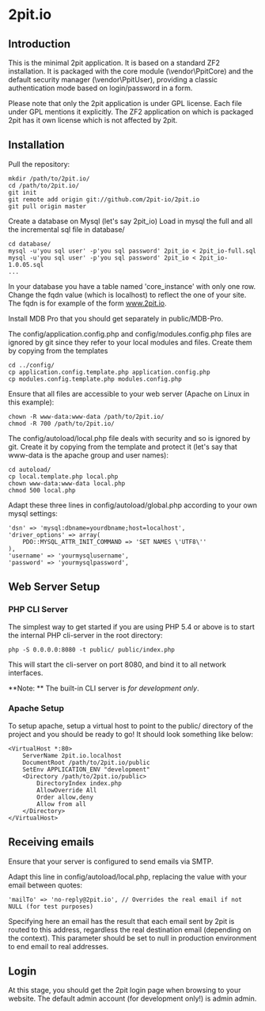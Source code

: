 2pit.io
=======

Introduction
------------
This is the minimal 2pit application. It is based on a standard ZF2 installation. It is packaged with the core module (\vendor\PpitCore) and the default security manager (\vendor\PpitUser), providing a classic authentication mode based on login/password in a form.

Please note that only the 2pit application is under GPL license. Each file under GPL mentions it explicitly. The ZF2 application on which is packaged 2pit has it own license which is not affected by 2pit.

Installation
------------

Pull the repository:

	mkdir /path/to/2pit.io/
    cd /path/to/2pit.io/
	git init    
    git remote add origin git://github.com/2pit-io/2pit.io
    git pull origin master
    
Create a database on Mysql (let's say 2pit_io)
Load in mysql the full and all the incremental sql file in database/

	cd database/
	mysql -u'you sql user' -p'you sql password' 2pit_io < 2pit_io-full.sql
	mysql -u'you sql user' -p'you sql password' 2pit_io < 2pit_io-1.0.05.sql
	...
	
In your database you have a table named 'core_instance' with only one row. Change the fqdn value (which is localhost) to reflect the one of your site. The fqdn is for example of the form www.2pit.io.

Install MDB Pro that you should get separately in public/MDB-Pro.

The config/application.config.php and config/modules.config.php files are ignored by git since they refer to your local modules and files. Create them by copying from the templates

	cd ../config/
	cp application.config.template.php application.config.php
	cp modules.config.template.php modules.config.php

Ensure that all files are accessible to your web server (Apache on Linux in this example):
    
    chown -R www-data:www-data /path/to/2pit.io/
    chmod -R 700 /path/to/2pit.io/

The config/autoload/local.php file deals with security and so is ignored by git. Create it by copying from the template and protect it (let's say that www-data is the apache group and user names):

	cd autoload/
	cp local.template.php local.php
	chown www-data:www-data local.php
	chmod 500 local.php

Adapt these three lines in config/autoload/global.php according to your own mysql settings:

    'dsn' => 'mysql:dbname=yourdbname;host=localhost',
    'driver_options' => array(
        PDO::MYSQL_ATTR_INIT_COMMAND => 'SET NAMES \'UTF8\''
    ),
    'username' => 'yourmysqlusername',
    'password' => 'yourmysqlpassword',

Web Server Setup
----------------

### PHP CLI Server

The simplest way to get started if you are using PHP 5.4 or above is to start the internal PHP cli-server in the root directory:

    php -S 0.0.0.0:8080 -t public/ public/index.php

This will start the cli-server on port 8080, and bind it to all network
interfaces.

**Note: ** The built-in CLI server is *for development only*.

### Apache Setup

To setup apache, setup a virtual host to point to the public/ directory of the
project and you should be ready to go! It should look something like below:

    <VirtualHost *:80>
        ServerName 2pit.io.localhost
        DocumentRoot /path/to/2pit.io/public
        SetEnv APPLICATION_ENV "development"
        <Directory /path/to/2pit.io/public>
            DirectoryIndex index.php
            AllowOverride All
            Order allow,deny
            Allow from all
        </Directory>
    </VirtualHost>

Receiving emails
----------------

Ensure that your server is configured to send emails via SMTP.

Adapt this line in config/autoload/local.php, replacing the value with your email between quotes:

    'mailTo' => 'no-reply@2pit.io', // Overrides the real email if not NULL (for test purposes)
    
Specifying here an email has the result that each email sent by 2pit is routed to this address, regardless the real destination email (depending on the context). This parameter should be set to null in production environment to end email to real addresses.

Login
-----

At this stage, you should get the 2pit login page when browsing to your website. The default admin account (for development only!) is admin admin.
